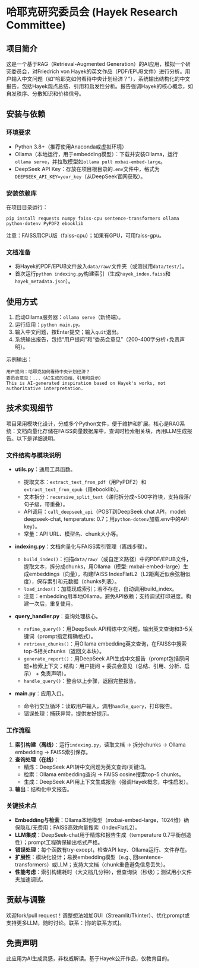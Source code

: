 # 哈耶克研究委员会 (Hayek Research Committee)

## 项目简介
这是一个基于RAG（Retrieval-Augmented Generation）的AI应用，模拟一个研究委员会，对Friedrich von Hayek的英文作品（PDF/EPUB文件）进行分析。用户输入中文问题（如“哈耶克如何看待中央计划经济？”），系统输出结构化的中文报告，包括Hayek观点总结、引用和启发性分析。报告强调Hayek的核心概念，如自发秩序、分散知识和价格信号。

## 安装与依赖
### 环境要求
- Python 3.8+（推荐使用Anaconda或虚拟环境）
- Ollama（本地运行，用于embedding模型）：下载并安装Ollama，运行`ollama serve`，并拉取模型如`ollama pull mxbai-embed-large`。
- DeepSeek API Key：存放在项目根目录的`.env`文件中，格式为`DEEPSEEK_API_KEY=your_key`（从DeepSeek官网获取）。

### 安装依赖库
在项目目录运行：
```
pip install requests numpy faiss-cpu sentence-transformers ollama python-dotenv PyPDF2 ebooklib
```
注意：FAISS用CPU版（faiss-cpu）；如果有GPU，可用faiss-gpu。

### 文档准备
- 将Hayek的PDF/EPUB文件放入`data/raw/`文件夹（或测试用`data/test/`）。
- 首次运行`python indexing.py`构建索引（生成`hayek_index.faiss`和`hayek_metadata.json`）。

## 使用方式
1. 启动Ollama服务器：`ollama serve`（新终端）。
2. 运行应用：`python main.py`。
3. 输入中文问题，按Enter提交；输入`quit`退出。
4. 系统输出报告，包括“用户提问”和“委员会意见”（200-400字分析+免责声明）。

示例输出：
```
用户提问：哈耶克如何看待中央计划经济？
委员会意见：...（AI生成的总结、引用和启示）
This is AI-generated inspiration based on Hayek's works, not authoritative interpretation.
```

## 技术实现细节
项目采用模块化设计，分成多个Python文件，便于维护和扩展。核心是RAG系统：文档向量化存储在FAISS向量数据库中，查询时检索相关块，再用LLM生成报告。以下是详细说明。

### 文件结构与模块说明
- **utils.py**：通用工具函数。
  - 提取文本：`extract_text_from_pdf`（用PyPDF2）和`extract_text_from_epub`（用ebooklib）。
  - 文本拆分：`recursive_split_text`（递归拆分成~500字符块，支持段落/句子级，带重叠）。
  - API调用：`call_deepseek_api`（POST到DeepSeek chat API，model: deepseek-chat, temperature: 0.7；用`python-dotenv`加载.env中的API key）。
  - 常量：API URL、模型名、chunk大小等。

- **indexing.py**：文档向量化与FAISS索引管理（离线步骤）。
  - `build_index()`：扫描`data/raw/`（或自定义路径）中的PDF/EPUB文件，提取文本，拆分成chunks，用Ollama（模型: mxbai-embed-large）生成embeddings（向量），构建FAISS IndexFlatL2（L2距离近似余弦相似度），保存索引和元数据（chunks列表）。
  - `load_index()`：加载现成索引；若不存在，自动调用build_index。
  - 注意：embedding用本地Ollama，避免API依赖；支持调试打印进度。构建一次后，重复使用。

- **query_handler.py**：查询处理核心。
  - `refine_query()`：用DeepSeek API精炼中文问题，输出英文查询和3-5关键词（prompt指定精确格式）。
  - `retrieve_chunks()`：用Ollama embedding英文查询，在FAISS中搜索top-5相关chunks（返回文本块）。
  - `generate_report()`：用DeepSeek API生成中文报告（prompt包括原问题+检索上下文；结构：用户提问 + 委员会意见（总结、引用、分析、启示） + 免责声明）。
  - `handle_query()`：整合以上步骤，返回完整报告。

- **main.py**：应用入口。
  - 命令行交互循环：读取用户输入，调用`handle_query`，打印报告。
  - 错误处理：捕获异常，提供友好提示。

### 工作流程
1. **索引构建（离线）**：运行`indexing.py`，读取文档 → 拆分chunks → Ollama embedding → FAISS索引保存。
2. **查询处理（在线）**：
   - 精炼：DeepSeek API转中文问题为英文查询/关键词。
   - 检索：Ollama embedding查询 → FAISS cosine搜索top-5 chunks。
   - 生成：DeepSeek API用上下文生成报告（强调Hayek概念，中性启发）。
3. **输出**：结构化中文报告。

### 关键技术点
- **Embedding与检索**：Ollama本地模型（mxbai-embed-large，1024维）确保隐私/无费用；FAISS高效向量搜索（IndexFlatL2）。
- **LLM集成**：DeepSeek-chat用于精炼和报告生成（temperature 0.7平衡创造性）；prompt工程确保输出格式严格。
- **错误处理**：每个函数有try-except，检查API key、Ollama运行、文件存在。
- **扩展性**：模块化设计；易换embedding模型（e.g., 回sentence-transformers）或LLM；支持大文档（chunk重叠避免信息丢失）。
- **性能考虑**：索引构建耗时（大文档几分钟），但查询快（秒级）；测试用小文件夹加速调试。

## 贡献与调整
欢迎fork/pull request！调整想法如加GUI（Streamlit/Tkinter）、优化prompt或支持更多LLM，随时讨论。联系：[你的联系方式]。

## 免责声明
此应用为AI生成灵感，非权威解读。基于Hayek公开作品，仅教育目的。